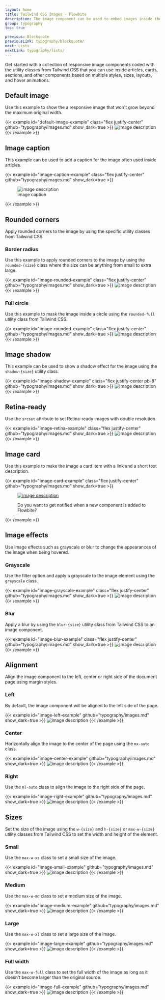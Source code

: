 ```yaml
---
layout: home
title: Tailwind CSS Images - Flowbite
description: The image component can be used to embed images inside the web page in articles and sections based on multiple styles, sizes, layouts and hover animations
group: typography
toc: true

previous: Blockquote
previousLink: typography/blockquote/
next: Lists
nextLink: typography/lists/
---
```


Get started with a collection of responsive image components coded with the utility classes from Tailwind CSS that you can use inside articles, cards, sections, and other components based on multiple styles, sizes, layouts, and hover animations.

## Default image

Use this example to show the a responsive image that won't grow beyond the maximum original width.

{{< example id="default-image-example" class="flex justify-center" github="typography/images.md" show_dark=true >}}
<img class="max-w-full h-auto" src="/docs/images/examples/image-1@2x.jpg" alt="image description">
{{< /example >}}

## Image caption

This example can be used to add a caption for the image often used inside articles.

{{< example id="image-caption-example" class="flex justify-center" github="typography/images.md" show_dark=true >}}
<figure class="max-w-lg">
  <img class="max-w-full h-auto rounded-lg" src="/docs/images/examples/image-3@2x.jpg" alt="image description">
  <figcaption class="mt-2 text-sm text-center text-gray-500 dark:text-gray-400">Image caption</figcaption>
</figure>
{{< /example >}}

## Rounded corners

Apply rounded corners to the image by using the specific utility classes from Tailwind CSS.

### Border radius

Use this example to apply rounded corners to the image by using the `rounded-{size}` class where the size can be anything from small to extra large.

{{< example id="image-rounded-example" class="flex justify-center" github="typography/images.md" show_dark=true >}}
<img class="max-w-lg h-auto rounded-lg" src="/docs/images/examples/image-1@2x.jpg" alt="image description">
{{< /example >}}

### Full circle

Use this example to mask the image inside a circle using the `rounded-full` utility class from Tailwind CSS.

{{< example id="image-rounded-example" class="flex justify-center" github="typography/images.md" show_dark=true >}}
<img class="w-96 h-96 rounded-full" src="/docs/images/examples/image-4@2x.jpg" alt="image description">
{{< /example >}}

## Image shadow

This example can be used to show a shadow effect for the image using the `shadow-{size}` utility class.

{{< example id="image-shadow-example" class="flex justify-center pb-8" github="typography/images.md" show_dark=true >}}
<img class="max-w-xl h-auto rounded-lg shadow-xl dark:shadow-gray-800" src="/docs/images/examples/image-2@2x.jpg" alt="image description">
{{< /example >}}

## Retina-ready

Use the `srcset` attribute to set Retina-ready images with double resolution.

{{< example id="image-retina-example" class="flex justify-center" github="typography/images.md" show_dark=true >}}
<img srcset="/docs/images/examples/image-1.jpg 1x, /docs/images/examples/image-1@2x.jpg 2x" class="w-full max-w-xl h-auto rounded-lg" alt="image description">
{{< /example >}}

## Image card

Use this example to make the image a card item with a link and a short text description.

{{< example id="image-card-example" class="flex justify-center" github="typography/images.md" show_dark=true >}}
<figure class="relative max-w-sm transition-all duration-300 cursor-pointer filter grayscale hover:grayscale-0">
  <a href="#">
    <img class="rounded-lg" src="https://flowbite.s3.amazonaws.com/blocks/marketing-ui/content/content-gallery-3.png" alt="image description">
  </a>
  <figcaption class="absolute bottom-6 px-4 text-lg text-white">
      <p>Do you want to get notified when a new component is added to Flowbite?</p>
  </figcatpion>
</figure>
{{< /example >}}

## Image effects

Use image effects such as grayscale or blur to change the appearances of the image when being hovered.

### Grayscale

Use the filter option and apply a grayscale to the image element using the `grayscale` class.

{{< example id="image-grayscale-example" class="flex justify-center" github="typography/images.md" show_dark=true >}}
<img class="max-w-lg h-auto rounded-lg transition-all duration-300 cursor-pointer filter grayscale hover:grayscale-0" src="https://flowbite.s3.amazonaws.com/blocks/marketing-ui/content/content-gallery-3.png" alt="image description">
{{< /example >}}

### Blur

Apply a blur by using the `blur-{size}` utility class from Tailwind CSS to an image component.

{{< example id="image-blur-example" class="flex justify-center" github="typography/images.md" show_dark=true >}}
<img class="max-w-lg h-auto rounded-lg transition-all duration-300 blur-sm hover:blur-none" src="https://flowbite.s3.amazonaws.com/blocks/marketing-ui/content/content-gallery-3.png" alt="image description">
{{< /example >}}

## Alignment

Align the image component to the left, center or right side of the document page using margin styles.

### Left

By default, the image component will be aligned to the left side of the page.

{{< example id="image-left-example" github="typography/images.md" show_dark=true >}}
<img class="max-w-lg h-auto" src="/docs/images/examples/image-1@2x.jpg" alt="image description">
{{< /example >}}

### Center

Horizontally align the image to the center of the page using the `mx-auto` class.

{{< example id="image-center-example" github="typography/images.md" show_dark=true >}}
<img class="mx-auto max-w-lg h-auto" src="/docs/images/examples/image-1@2x.jpg" alt="image description">
{{< /example >}}

### Right

Use the `ml-auto` class to align the image to the right side of the page.

{{< example id="image-right-example" github="typography/images.md" show_dark=true >}}
<img class="ml-auto max-w-lg h-auto" src="/docs/images/examples/image-1@2x.jpg" alt="image description">
{{< /example >}}

## Sizes

Set the size of the image using the `w-{size}` and `h-{size}` or `max-w-{size}` utility classes from Tailwind CSS to set the width and height of the element.

### Small

Use the `max-w-xs` class to set a small size of the image.

{{< example id="image-small-example" github="typography/images.md" show_dark=true >}}
<img class="max-w-xs h-auto" src="/docs/images/examples/image-1@2x.jpg" alt="image description">
{{< /example >}}

### Medium

Use the `max-w-md` class to set a medium size of the image.

{{< example id="image-medium-example" github="typography/images.md" show_dark=true >}}
<img class="max-w-md h-auto" src="/docs/images/examples/image-1@2x.jpg" alt="image description">
{{< /example >}}

### Large

Use the `max-w-xl` class to set a large size of the image.

{{< example id="image-large-example" github="typography/images.md" show_dark=true >}}
<img class="max-w-xl h-auto" src="/docs/images/examples/image-1@2x.jpg" alt="image description">
{{< /example >}}

### Full width

Use the `max-w-full` class to set the full width of the image as long as it doesn't become larger than the original source.

{{< example id="image-full-example" github="typography/images.md" show_dark=true >}}
<img class="max-w-full h-auto" src="/docs/images/examples/image-1@2x.jpg" alt="image description">
{{< /example >}}